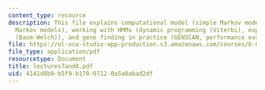 ```yaml
---
content_type: resource
description: This file explains computational model (simple Markov models, hidden
  Markov models), working with HMMs (dynamic programming (Viterbi), expectation maximization
  (Baum-Welch)), and gene finding in practice (GENSCAN, performance evaluation).
file: https://ol-ocw-studio-app-production.s3.amazonaws.com/courses/6-096-algorithms-for-computational-biology-spring-2005/4141d8b0b5f9b17007120a5a0abad2df_lectures7and8.pdf
file_type: application/pdf
resourcetype: Document
title: lectures7and8.pdf
uid: 4141d8b0-b5f9-b170-0712-0a5a0abad2df
---
```

